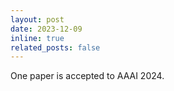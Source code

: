 ```yaml
---
layout: post
date: 2023-12-09
inline: true
related_posts: false
---
```


One paper is accepted to AAAI 2024.
